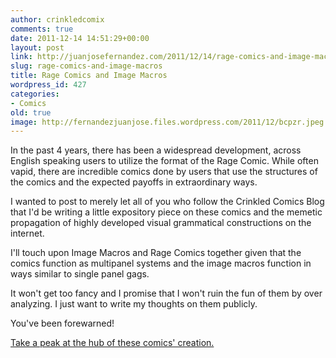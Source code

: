 ```yaml
---
author: crinkledcomix
comments: true
date: 2011-12-14 14:51:29+00:00
layout: post
link: http://juanjosefernandez.com/2011/12/14/rage-comics-and-image-macros/
slug: rage-comics-and-image-macros
title: Rage Comics and Image Macros
wordpress_id: 427
categories:
- Comics
old: true
image: http://fernandezjuanjose.files.wordpress.com/2011/12/bcpzr.jpeg
---
```


In the past 4 years, there has been a widespread development, across English speaking users to utilize the format of the Rage Comic. While often vapid, there are incredible comics done by users that use the structures of the comics and the expected payoffs in extraordinary ways.
<!--more-->

I wanted to post to merely let all of you who follow the Crinkled Comics Blog that I'd be writing a little expository piece on these comics and the memetic propagation of highly developed visual grammatical constructions on the internet.

I'll touch upon Image Macros and Rage Comics together given that the comics function as multipanel systems and the image macros function in ways similar to single panel gags.

It won't get too fancy and I promise that I won't ruin the fun of them by over analyzing. I just want to write my thoughts on them publicly.

You've been forewarned!

[Take a peak at the hub of these comics' creation.](http://www.reddit.com/r/fffffffuuuuuuuuuuuu/)
